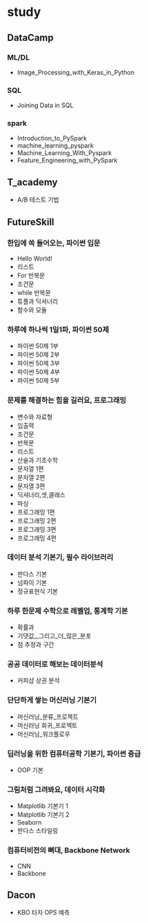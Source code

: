 # study
## DataCamp
### ML/DL
  * Image_Processing_with_Keras_in_Python
### SQL
  * Joining Data in SQL
### spark
  * Introduction_to_PySpark
  * machine_learning_pyspark
  * Machine_Learning_With_Pyspark
  * Feature_Engineering_with_PySpark

## T_academy
 *  A/B 테스트 기법

## FutureSkill
### 한입에 쏙 들어오는, 파이썬 입문
  * Hello World!
  * 리스트
  * For 반복문
  * 조건문
  * while 반복문
  * 튜플과 딕셔너리
  * 함수와 모듈 
  
### 하루에 하나씩 1일1파, 파이썬 50제
  * 파이썬 50제 1부
  * 파이썬 50제 2부
  * 파이썬 50제 3부
  * 파이썬 50제 4부
  * 파이썬 50제 5부

### 문제를 해결하는 힘을 길러요, 프로그래밍
  * 변수와 자료형
  * 입출력
  * 조건문
  * 반복문
  * 리스트
  * 산술과 기초수학
  * 문자열 1편
  * 문자열 2편
  * 문자열 3편
  * 딕셔너리,셋,클래스
  * 파싱
  * 프로그래밍 1편
  * 프로그래밍 2편
  * 프로그래밍 3편
  * 프로그래밍 4편 

### 데이터 분석 기본기, 필수 라이브러리
  * 판다스 기본 
  * 넘파이 기본
  * 정규표현식 기본

### 하루 한문제 수학으로 레벨업, 통계학 기본
  * 확률과 
  * 기댓값,_그리고_더_많은_분포
  * 점 추정과 구간 

### 공공 데이터로 해보는 데이터분석
  * 커피샵 상권 분석

### 단단하게 쌓는 머신러닝 기본기
  * 머신러닝_분류_프로젝트
  * 머신러닝 회귀_프로젝트
  * 머신러닝_워크플로우
### 딥러닝을 위한 컴퓨터공학 기본기, 파이썬 중급
  * OOP 기본
  
### 그림처럼 그려봐요, 데이터 시각화
  * Matplotlib 기본기 1
  * Matplotlib 기본기 2
  * Seaborn 
  * 판다스 스타일링
### 컴퓨터비전의 뼈대, Backbone Network
  * CNN
  * Backbone

## Dacon
  * KBO 타자 OPS 예측
